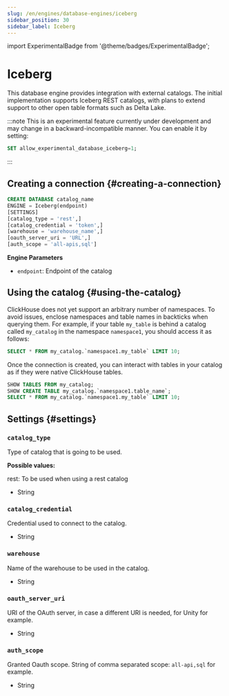 ```yaml
---
slug: /en/engines/database-engines/iceberg
sidebar_position: 30
sidebar_label: Iceberg
---
```

import ExperimentalBadge from '@theme/badges/ExperimentalBadge';

# Iceberg
<ExperimentalBadge/>

This database engine provides integration with external catalogs. The initial implementation supports Iceberg REST catalogs, with plans to extend support to other open table formats such as Delta Lake.

:::note
This is an experimental feature currently under development and may change in a backward-incompatible manner. You can enable it by setting:

``` sql
SET allow_experimental_database_iceberg=1;
```
:::

## Creating a connection {#creating-a-connection}

``` sql
CREATE DATABASE catalog_name
ENGINE = Iceberg(endpoint)
[SETTINGS]
[catalog_type = 'rest',]
[catalog_credential = 'token',]  
[warehouse = 'warehouse_name',]
[oauth_server_uri = 'URL',]
[auth_scope = 'all-apis,sql']
```

**Engine Parameters**

- `endpoint`: Endpoint of the catalog

## Using the catalog {#using-the-catalog}
ClickHouse does not yet support an arbitrary number of namespaces. To avoid issues, enclose namespaces and table names in backticks when querying them. For example, if your table `my_table` is behind a catalog called `my_catalog` in the namespace `namespace1`, you should access it as follows:

```sql
SELECT * FROM my_catalog.`namespace1.my_table` LIMIT 10;
```

Once the connection is created, you can interact with tables in your catalog as if they were native ClickHouse tables.

```sql
SHOW TABLES FROM my_catalog;
SHOW CREATE TABLE my_catalog.`namespace1.table_name`;
SELECT * FROM my_catalog.`namespace1.my_table` LIMIT 10;
```

## Settings {#settings}

### `catalog_type`

Type of catalog that is going to be used.

**Possible values:**

rest: To be used when using a rest catalog

- String

### `catalog_credential`

Credential used to connect to the catalog.

- String

### `warehouse`

Name of the warehouse to be used in the catalog.

- String

### `oauth_server_uri`

URI of the OAuth server, in case a different URI is needed, for Unity for example.

- String

### `auth_scope`

Granted Oauth scope. String of comma separated scope: `all-api,sql` for example.

- String
